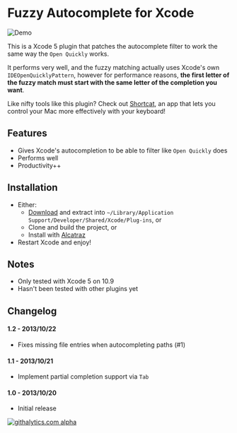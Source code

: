 # Fuzzy Autocomplete for Xcode

![Demo](https://raw.github.com/chendo/FuzzyAutocompletePlugin/master/demo.gif)

This is a Xcode 5 plugin that patches the autocomplete filter to work the same way the `Open Quickly` works.

It performs very well, and the fuzzy matching actually uses Xcode's own `IDEOpenQuicklyPattern`, however for performance reasons, **the first letter of the fuzzy match must start with the same letter of the completion you want**.

Like nifty tools like this plugin? Check out [Shortcat](https://shortcatapp.com/?utm_source=fuzzyautocomplete), an app that lets you control your Mac more effectively with your keyboard!

## Features

* Gives Xcode's autocompletion to be able to filter like `Open Quickly` does
* Performs well
* Productivity++

## Installation

* Either:
  * [Download](https://github.com/chendo/FuzzyAutocompletePlugin/releases/download/v1.1/FuzzyAutocomplete.xcplugin.zip) and extract into `~/Library/Application Support/Developer/Shared/Xcode/Plug-ins`, or
  * Clone and build the project, or
  * Install with [Alcatraz](http://mneorr.github.io/Alcatraz/)
* Restart Xcode and enjoy!

## Notes

* Only tested with Xcode 5 on 10.9
* Hasn't been tested with other plugins yet

## Changelog

#### 1.2 - 2013/10/22

* Fixes missing file entries when autocompleting paths (#1)

#### 1.1 - 2013/10/21

* Implement partial completion support via `Tab`

#### 1.0 - 2013/10/20

* Initial release

[![githalytics.com alpha](https://cruel-carlota.pagodabox.com/2803367345737409176241eb9cc3f903 "githalytics.com")](http://githalytics.com/chendo/fuzzyautocompleteplugin)
